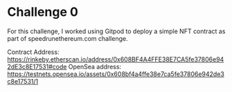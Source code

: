 # Challenge 0
For this challenge, I worked using Gitpod to deploy a simple NFT contract as part of speedrunethereum.com challenge.

Contract Address: https://rinkeby.etherscan.io/address/0x608BF4A4FFE38E7CA5fe37806e942dE3c8E17531#code
OpenSea address: https://testnets.opensea.io/assets/0x608bf4a4ffe38e7ca5fe37806e942de3c8e17531/1

